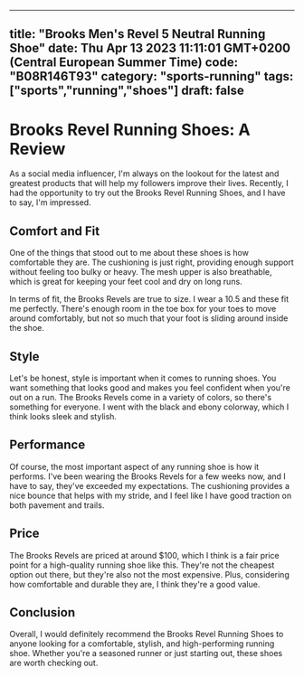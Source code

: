
---
title: "Brooks Men's Revel 5 Neutral Running Shoe" 
date: Thu Apr 13 2023 11:11:01 GMT+0200 (Central European Summer Time)
code: "B08R146T93"
category: "sports-running"
tags: ["sports","running","shoes"] 
draft: false
---
    
# Brooks Revel Running Shoes: A Review

As a social media influencer, I'm always on the lookout for the latest and greatest products that will help my followers improve their lives. Recently, I had the opportunity to try out the Brooks Revel Running Shoes, and I have to say, I'm impressed.

## Comfort and Fit

One of the things that stood out to me about these shoes is how comfortable they are. The cushioning is just right, providing enough support without feeling too bulky or heavy. The mesh upper is also breathable, which is great for keeping your feet cool and dry on long runs.

In terms of fit, the Brooks Revels are true to size. I wear a 10.5 and these fit me perfectly. There's enough room in the toe box for your toes to move around comfortably, but not so much that your foot is sliding around inside the shoe.

## Style

Let's be honest, style is important when it comes to running shoes. You want something that looks good and makes you feel confident when you're out on a run. The Brooks Revels come in a variety of colors, so there's something for everyone. I went with the black and ebony colorway, which I think looks sleek and stylish.

## Performance

Of course, the most important aspect of any running shoe is how it performs. I've been wearing the Brooks Revels for a few weeks now, and I have to say, they've exceeded my expectations. The cushioning provides a nice bounce that helps with my stride, and I feel like I have good traction on both pavement and trails.

## Price

The Brooks Revels are priced at around $100, which I think is a fair price point for a high-quality running shoe like this. They're not the cheapest option out there, but they're also not the most expensive. Plus, considering how comfortable and durable they are, I think they're a good value.

## Conclusion

Overall, I would definitely recommend the Brooks Revel Running Shoes to anyone looking for a comfortable, stylish, and high-performing running shoe. Whether you're a seasoned runner or just starting out, these shoes are worth checking out.